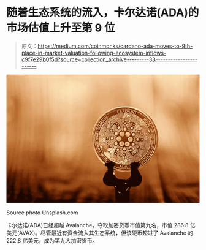 # 随着生态系统的流入，卡尔达诺(ADA)的市场估值上升至第 9 位

> 原文：<https://medium.com/coinmonks/cardano-ada-moves-to-9th-place-in-market-valuation-following-ecosystem-inflows-c9f7e29b0f5d?source=collection_archive---------33----------------------->

![](img/a83098bee4046c9751f352c360bd0d87.png)

Source photo Unsplash.com

卡尔达诺(ADA)已经超越 Avalanche，夺取加密货币市值第九名，市值 286.8 亿美元(AVAX)。尽管最近有资金流入其生态系统，但该硬币超过了 Avalanche 的 222.8 亿美元，成为第九大加密货币。